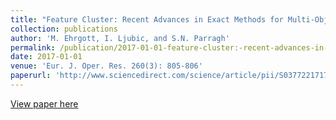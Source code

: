 ```yaml
---
title: "Feature Cluster: Recent Advances in Exact Methods for Multi-Objective Optimisation"
collection: publications
author: 'M. Ehrgott, I. Ljubic, and S.N. Parragh'
permalink: /publication/2017-01-01-feature-cluster:-recent-advances-in-exact-methods-for-multi-objective-optimisation
date: 2017-01-01
venue: 'Eur. J. Oper. Res. 260(3): 805-806'
paperurl: 'http://www.sciencedirect.com/science/article/pii/S0377221717301091'
---
```

[View paper here](http://www.sciencedirect.com/science/article/pii/S0377221717301091)
